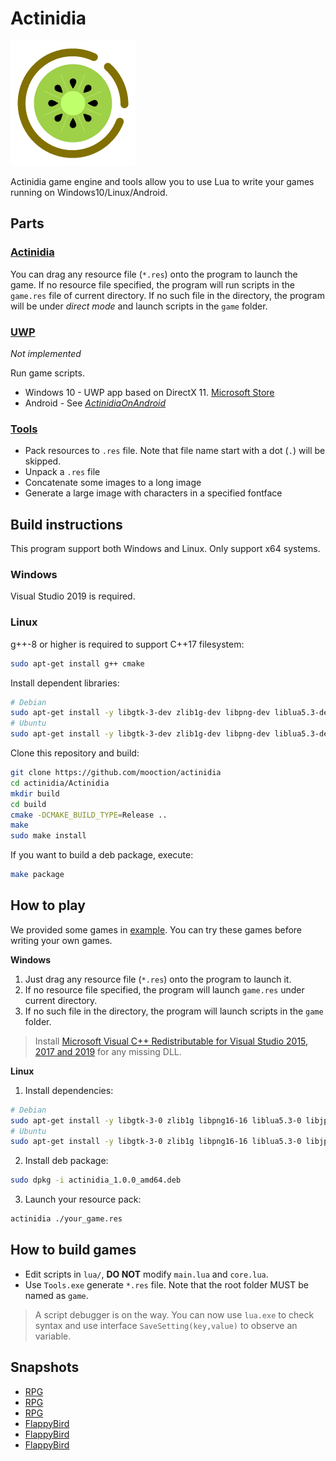 # Actinidia

![logo](Actinidia/logo.png)

Actinidia game engine and tools allow you to use Lua to write your games running on Windows10/Linux/Android.

## Parts

### [Actinidia](actinidia)

You can drag any resource file (`*.res`) onto the program to launch the game. If no resource file specified, the program will run scripts in the `game.res` file of current directory. If no such file in the directory, the program will be under *direct mode* and launch scripts in the `game` folder.

### [UWP](uwp)

*Not implemented*

Run game scripts.

- Windows 10 - UWP app based on DirectX 11. [Microsoft Store](https://www.microsoft.com/zh-cn/p/xaml-controls-gallery/9msvh128x2zt)
- Android - See [*ActinidiaOnAndroid*](https://github.com/mooction/ActinidiaOnAndroid)

### [Tools](tools)

- Pack resources to `.res` file. Note that file name start with a dot (`.`) will be skipped.
- Unpack a `.res` file
- Concatenate some images to a long image
- Generate a large image with characters in a specified fontface

## Build instructions

This program support both Windows and Linux. Only support x64 systems.

### Windows

Visual Studio 2019 is required.

### Linux

g++-8 or higher is required to support C++17 filesystem:

```bash
sudo apt-get install g++ cmake
```

Install dependent libraries:

```bash
# Debian
sudo apt-get install -y libgtk-3-dev zlib1g-dev libpng-dev liblua5.3-dev libjpeg62-turbo-dev
# Ubuntu
sudo apt-get install -y libgtk-3-dev zlib1g-dev libpng-dev liblua5.3-dev libjpeg62-dev
```

Clone this repository and build:

```bash
git clone https://github.com/mooction/actinidia
cd actinidia/Actinidia
mkdir build
cd build
cmake -DCMAKE_BUILD_TYPE=Release ..
make
sudo make install
```

If you want to build a deb package, execute:

```bash
make package
```

## How to play

We provided some games in [example](example). You can try these games before writing your own games.

**Windows**

1. Just drag any resource file (`*.res`) onto the program to launch it.
2. If no resource file specified, the program will launch `game.res` under current directory.
3. If no such file in the directory, the program will launch scripts in the `game` folder.

> Install [Microsoft Visual C++ Redistributable for Visual Studio 2015, 2017 and 2019](https://aka.ms/vs/16/release/vc_redist.x64.exe) for any missing DLL.

**Linux**

1. Install dependencies:

```bash
# Debian
sudo apt-get install -y libgtk-3-0 zlib1g libpng16-16 liblua5.3-0 libjpeg62-turbo
# Ubuntu
sudo apt-get install -y libgtk-3-0 zlib1g libpng16-16 liblua5.3-0 libjpeg62
```

2. Install deb package:

```bash
sudo dpkg -i actinidia_1.0.0_amd64.deb
```

3. Launch your resource pack:

```bash
actinidia ./your_game.res
```

## How to build games

* Edit scripts in `lua/`, **DO NOT** modify `main.lua` and `core.lua`.
* Use `Tools.exe` generate `*.res` file. Note that the root folder MUST be named as `game`.

> A script debugger is on the way. You can now use `lua.exe` to check syntax and use interface `SaveSetting(key,value)` to observe an variable.

## Snapshots

* [RPG](https://moooc.oss-cn-shenzhen.aliyuncs.com/blog/actinidia_prev1.png)
* [RPG](https://moooc.oss-cn-shenzhen.aliyuncs.com/blog/actinidia_prev2.png)
* [RPG](https://moooc.oss-cn-shenzhen.aliyuncs.com/blog/actinidia_prev3.png)
* [FlappyBird](https://moooc.oss-cn-shenzhen.aliyuncs.com/blog/flappybird-1.png)
* [FlappyBird](https://moooc.oss-cn-shenzhen.aliyuncs.com/blog/flappybird-2.png)
* [FlappyBird](https://moooc.oss-cn-shenzhen.aliyuncs.com/blog/flappybird-3.png)

